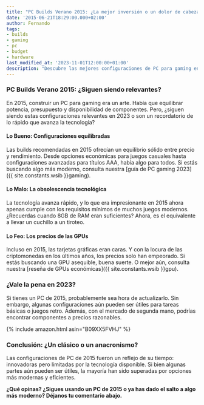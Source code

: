 ```yaml
---
title: "PC Builds Verano 2015: ¿La mejor inversión o un dolor de cabeza?"
date: '2015-06-21T18:29:00.000+02:00'
author: Fernando
tags:
- builds
- gaming
- pc
- budget
- hardware
last_modified_at: '2023-11-01T12:00:00+01:00'
description: "Descubre las mejores configuraciones de PC para gaming en verano de 2015. ¿Siguen siendo relevantes o es hora de actualizarse?"
---
```


### PC Builds Verano 2015: ¿Siguen siendo relevantes?

En 2015, construir un PC para gaming era un arte. Había que equilibrar potencia, presupuesto y disponibilidad de componentes. Pero, ¿siguen siendo estas configuraciones relevantes en 2023 o son un recordatorio de lo rápido que avanza la tecnología?

#### Lo Bueno: Configuraciones equilibradas

Las builds recomendadas en 2015 ofrecían un equilibrio sólido entre precio y rendimiento. Desde opciones económicas para juegos casuales hasta configuraciones avanzadas para títulos AAA, había algo para todos. Si estás buscando algo más moderno, consulta nuestra [guía de PC gaming 2023]({{ site.constants.wsib }}gaming).

#### Lo Malo: La obsolescencia tecnológica

La tecnología avanza rápido, y lo que era impresionante en 2015 ahora apenas cumple con los requisitos mínimos de muchos juegos modernos. ¿Recuerdas cuando 8GB de RAM eran suficientes? Ahora, es el equivalente a llevar un cuchillo a un tiroteo.

#### Lo Feo: Los precios de las GPUs

Incluso en 2015, las tarjetas gráficas eran caras. Y con la locura de las criptomonedas en los últimos años, los precios solo han empeorado. Si estás buscando una GPU asequible, buena suerte. O mejor aún, consulta nuestra [reseña de GPUs económicas]({{ site.constants.wsib }}gpu).

### ¿Vale la pena en 2023?

Si tienes un PC de 2015, probablemente sea hora de actualizarlo. Sin embargo, algunas configuraciones aún pueden ser útiles para tareas básicas o juegos retro. Además, con el mercado de segunda mano, podrías encontrar componentes a precios razonables.

{% include amazon.html asin="B09XX5FVHJ" %}

### Conclusión: ¿Un clásico o un anacronismo?

Las configuraciones de PC de 2015 fueron un reflejo de su tiempo: innovadoras pero limitadas por la tecnología disponible. Si bien algunas partes aún pueden ser útiles, la mayoría han sido superadas por opciones más modernas y eficientes.

**¿Qué opinas? ¿Sigues usando un PC de 2015 o ya has dado el salto a algo más moderno? Déjanos tu comentario abajo.**
